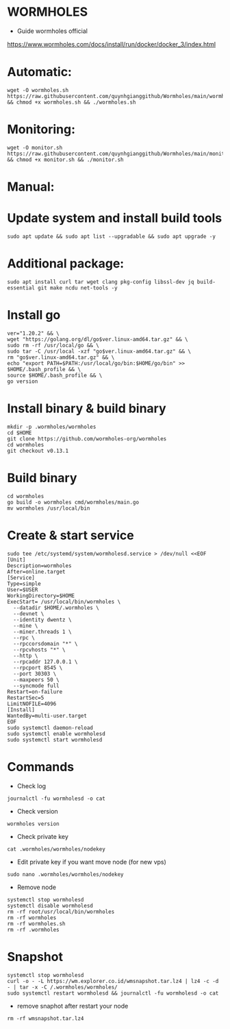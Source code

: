 # WORMHOLES
- Guide wormholes official

https://www.wormholes.com/docs/install/run/docker/docker_3/index.html

# Automatic:
```
wget -O wormholes.sh https://raw.githubusercontent.com/quynhgianggithub/Wormholes/main/wormholes.sh && chmod +x wormholes.sh && ./wormholes.sh
```
# Monitoring:
```
wget -O monitor.sh https://raw.githubusercontent.com/quynhgianggithub/Wormholes/main/monitor.sh && chmod +x monitor.sh && ./monitor.sh
```
# Manual: 
# Update system and install build tools
```
sudo apt update && sudo apt list --upgradable && sudo apt upgrade -y
```
# Additional package:
```
sudo apt install curl tar wget clang pkg-config libssl-dev jq build-essential git make ncdu net-tools -y
```
# Install go
```
ver="1.20.2" && \
wget "https://golang.org/dl/go$ver.linux-amd64.tar.gz" && \
sudo rm -rf /usr/local/go && \
sudo tar -C /usr/local -xzf "go$ver.linux-amd64.tar.gz" && \
rm "go$ver.linux-amd64.tar.gz" && \
echo "export PATH=$PATH:/usr/local/go/bin:$HOME/go/bin" >> $HOME/.bash_profile && \
source $HOME/.bash_profile && \
go version
```
# Install binary & build binary
```
mkdir -p .wormholes/wormholes
cd $HOME
git clone https://github.com/wormholes-org/wormholes
cd wormholes
git checkout v0.13.1
```
# Build binary
```
cd wormholes
go build -o wormholes cmd/wormholes/main.go
mv wormholes /usr/local/bin
```
# Create & start service
```
sudo tee /etc/systemd/system/wormholesd.service > /dev/null <<EOF
[Unit]
Description=wormholes
After=online.target
[Service]
Type=simple
User=$USER
WorkingDirectory=$HOME
ExecStart= /usr/local/bin/wormholes \
  --datadir $HOME/.wormholes \
  --devnet \
  --identity dwentz \
  --mine \
  --miner.threads 1 \
  --rpc \
  --rpccorsdomain "*" \
  --rpcvhosts "*" \
  --http \
  --rpcaddr 127.0.0.1 \
  --rpcport 8545 \
  --port 30303 \
  --maxpeers 50 \
  --syncmode full
Restart=on-failure
RestartSec=5
LimitNOFILE=4096
[Install]
WantedBy=multi-user.target
EOF
sudo systemctl daemon-reload
sudo systemctl enable wormholesd
sudo systemctl start wormholesd
```
# Commands
- Check log
```
journalctl -fu wormholesd -o cat
```
- Check version
```
wormholes version
```
- Check private key
```
cat .wormholes/wormholes/nodekey
```
- Edit private key if you want move node (for new vps)
```
sudo nano .wormholes/wormholes/nodekey
```
- Remove node
```
systemctl stop wormholesd
systemctl disable wormholesd
rm -rf root/usr/local/bin/wormholes
rm -rf wormholes
rm -rf wormholes.sh
rm -rf .wormholes
```
# Snapshot
```
systemctl stop wormholesd
curl -o - -L https://wm.explorer.co.id/wmsnapshot.tar.lz4 | lz4 -c -d - | tar -x -C /.wormholes/wormholes/
sudo systemctl restart wormholesd && journalctl -fu wormholesd -o cat
```
- remove snaphot after restart your node
```
rm -rf wmsnapshot.tar.lz4
```
